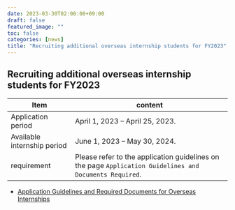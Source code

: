 ```yaml
---
date: 2023-03-30T02:00:00+09:00
draft: false
featured_image: ""
toc: false
categories: [news]
title: "Recruiting additional overseas internship students for FY2023"
---
```


## Recruiting additional overseas internship students for FY2023

| Item                        | content                         |
| --------------------------- | ------------------------------- |
| Application period          | April 1, 2023 – April 25, 2023. |
| Available internship period | June 1, 2023 – May 30, 2024.    |
| requirement                 | Please refer to the application guidelines on the page `Application Guidelines and Documents Required`. |

- [Application Guidelines and Required Documents for Overseas Internships](../required-docs.md)
